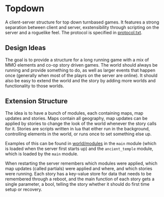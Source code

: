 # Topdown
A client-server structure for top down turnbased games. It features a strong separation between client and server, exstensibility through scripting on the server and a roguelike feel. The protocol is specified in [protocol.txt](protocol.txt).

## Design Ideas

The goal is to provide a structure for a long running game with a mix of MMO elements and co-op story driven games. The world should always be running and provide something to do, as well as larger events that happen once (generally when most of the playrs on the server are online). It should also be easy to extend the world and the story by adding more worlds and functionality to those worlds.

## Extension Structure

The idea is to have a bunch of modules, each containing maps, map updates and stories. Maps contain all geography, map updates can be applied by stories to change the look of the world whenever the story calls for it. Stories are scripts written in lua that either run in the background, controlling elements in the world, or runs once to set something else up.

Examples of this can be found in [world/modules](world/modules) in the ```main``` module (which is loaded when the server first starts up) and the ```ancient_temple``` module, which is loaded by the ```main``` module.

When restarting the server remembers which modules were applied, which map updates (called partials) were applied and where, and which stories were running. Each story has a key-value store for data that needs to be remembered through a reboot, and the main function of each story gets a single parameter, a bool, telling the story whether it should do first time setup or recovery.
